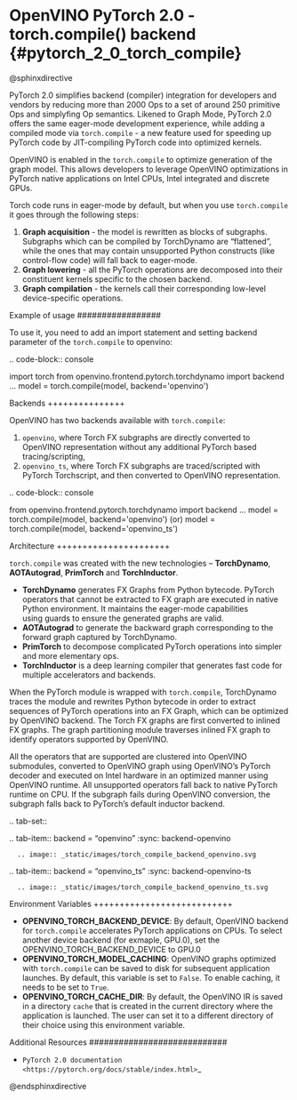 # OpenVINO PyTorch 2.0 - torch.compile() backend {#pytorch_2_0_torch_compile}

@sphinxdirective

PyTorch 2.0 simplifies backend (compiler) integration for developers and vendors by reducing more than 2000 Ops to a set of around 250 primitive Ops and simplyfing Op semantics. Likened to Graph Mode, PyTorch 2.0 offers the same eager-mode development experience, while adding a compiled mode via ``torch.compile`` - a new feature used for speeding up PyTorch code by JIT-compiling PyTorch code into optimized kernels. 

OpenVINO is enabled in the ``torch.compile`` to optimize generation of the graph model. This allows developers to leverage OpenVINO optimizations in PyTorch native applications on Intel CPUs, Intel integrated and discrete GPUs.

Torch code runs in eager-mode by default, but when you use ``torch.compile`` it goes through the following steps:

1. **Graph acquisition** - the model is rewritten as blocks of subgraphs. Subgraphs which can be compiled by TorchDynamo are “flattened”, while the ones that may contain unsupported Python constructs (like control-flow code) will fall back to eager-mode.
2. **Graph lowering** - all the PyTorch operations are decomposed into their constituent kernels specific to the chosen backend.
3. **Graph compilation** - the kernels call their corresponding low-level device-specific operations.

Example of usage
#################

To use it, you need to add an import statement and setting backend parameter of the ``torch.compile`` to openvino:

.. code-block:: console

   import torch
   from openvino.frontend.pytorch.torchdynamo import backend
   ...
   model = torch.compile(model, backend='openvino')

Backends
+++++++++++++++

OpenVINO has two backends available with ``torch.compile``:

1. ``openvino``, where Torch FX subgraphs are directly converted to OpenVINO representation without any additional PyTorch based tracing/scripting,
2. ``openvino_ts``, where Torch FX subgraphs are traced/scripted with PyTorch Torchscript, and then converted to OpenVINO representation.

.. code-block:: console

   from openvino.frontend.pytorch.torchdynamo import backend
   ...
   model = torch.compile(model, backend='openvino')
   (or)
   model = torch.compile(model, backend='openvino_ts')

Architecture
++++++++++++++++++++++

``torch.compile`` was created with the new technologies – **TorchDynamo**, **AOTAutograd**, **PrimTorch** and **TorchInductor**.

* **TorchDynamo** generates FX Graphs from Python bytecode. PyTorch operators that cannot be extracted to FX graph are executed in native Python environment. It maintains the eager-mode capabilities using guards to ensure the generated graphs are valid.
* **AOTAutograd** to generate the backward graph corresponding to the forward graph captured by TorchDynamo.
* **PrimTorch** to decompose complicated PyTorch operations into simpler and more elementary ops.
* **TorchInductor** is a deep learning compiler that generates fast code for multiple accelerators and backends.

When the PyTorch module is wrapped with ``torch.compile``, TorchDynamo traces the module and rewrites Python bytecode in order to extract sequences of PyTorch operations into an FX Graph, which can be optimized by OpenVINO backend. The Torch FX graphs are first converted to inlined FX graphs. The graph partitioning module traverses inlined FX graph to identify operators supported by OpenVINO. 

All the operators that are supported are clustered into OpenVINO submodules, converted to OpenVINO graph using OpenVINO’s PyTorch decoder and executed on Intel hardware in an optimized manner using OpenVINO runtime. All unsupported operators fall back to native PyTorch runtime on CPU. If the subgraph fails during OpenVINO conversion, the subgraph falls back to PyTorch’s default inductor backend.

.. tab-set::

   .. tab-item:: backend = “openvino”
      :sync: backend-openvino

      .. image:: _static/images/torch_compile_backend_openvino.svg

   .. tab-item:: backend = “openvino_ts”
      :sync: backend-openvino-ts

      .. image:: _static/images/torch_compile_backend_openvino_ts.svg

Environment Variables
+++++++++++++++++++++++++++

* **OPENVINO_TORCH_BACKEND_DEVICE**: By default, OpenVINO backend for ``torch.compile`` accelerates PyTorch applications on CPUs. To select another device backend (for exmaple, GPU.0), set the OPENVINO_TORCH_BACKEND_DEVICE to GPU.0
* **OPENVINO_TORCH_MODEL_CACHING**: OpenVINO graphs optimized with ``torch.compile`` can be saved to disk for subsequent application launches. By default, this variable is set to ``False``. To enable caching, it needs to be set to ``True``.
* **OPENVINO_TORCH_CACHE_DIR**: By default, the OpenVINO IR is saved in a directory ``cache`` that is created in the current directory where the application is launched. The user can set it to a different directory of their choice using this environment variable.

Additional Resources
############################

* `PyTorch 2.0 documentation <https://pytorch.org/docs/stable/index.html>`_

@endsphinxdirective
